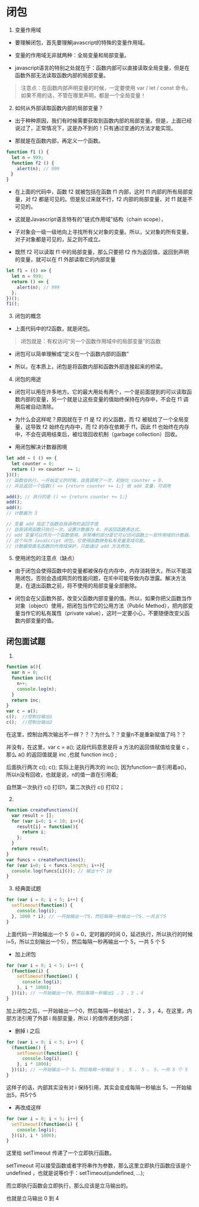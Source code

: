 # 闭包

1. 变量作用域

- 要理解闭包，首先要理解javascript的特殊的变量作用域。

- 变量的作用域无非就两种：全局变量和局部变量。

- javascript语言的特别之处就在于：函数内部可以直接读取全局变量，但是在函数外部无法读取函数内部的局部变量。

> 注意点：在函数内部声明变量的时候，一定要使用 var / let / const 命令。如果不用的话，不管在哪里声明，都是一个全局变量！

2. 如何从外部读取函数内部的局部变量？

- 出于种种原因，我们有时候需要获取到函数内部的局部变量。但是，上面已经说过了，正常情况下，这是办不到的！只有通过变通的方法才能实现。

- 那就是在函数内部，再定义一个函数。
```javascript
function f1 () {
  let n = 999;
  function f2 () {
    alert(n); // 999
　}
}
```
- 在上面的代码中，函数 f2 就被包括在函数 f1 内部，这时 f1 内部的所有局部变量，对 f2 都是可见的。但是反过来就不行，f2 内部的局部变量，对 f1 就是不可见的。
- 这就是Javascript语言特有的"链式作用域"结构（chain scope），

- 子对象会一级一级地向上寻找所有父对象的变量。所以，父对象的所有变量，对子对象都是可见的，反之则不成立。

- 既然 f2 可以读取 f1 中的局部变量，那么只要把 f2 作为返回值，返回到声明的变量，就可以在 f1 外部读取它的内部变量
```javascript
let f1 = (() => {
  let n = 999;
  return () => {
    alert(n); // 999
  };
})();
f1();
```

3. 闭包的概念

- 上面代码中的f2函数，就是闭包。
> 闭包就是：有权访问“另一个函数作用域中的局部变量”的函数

- 闭包可以简单理解成“定义在一个函数内部的函数”

- 所以，在本质上，闭包是将函数内部和函数外部连接起来的桥梁。

4. 闭包的用途

- 闭包可以用在许多地方。它的最大用处有两个，一个是前面提到的可以读取函数内部的变量，另一个就是让这些变量的值始终保持在内存中，不会在 f1 调用后被自动清除。

- 为什么会这样呢？原因就在于 f1 是 f2 的父函数，而 f2 被赋给了一个全局变量，这导致 f2 始终在内存中，而 f2 的存在依赖于 f1，因此 f1 也始终在内存中，不会在调用结束后，被垃圾回收机制（garbage collection）回收。

- 用闭包解决计数器困境
```javascript
let add = ( () => {
  let counter = 0;
  return () => counter += 1;
})();
// 函数自执行，一开始定义的时候，自我调用了一次，初始化 counter = 0，
// 并且返回一个函数() => {return counter += 1;} 给 add 变量，可调用

add(); // 执行的是 () => {return counter += 1;}
add();
add();
// 计数器为 3

// 变量 add 指定了函数自我调用的返回字值
// 自我调用函数只执行一次。设置计数器为 0。并返回函数表达式。
// add 变量可以作为一个函数使用。非常棒的部分是它可以访问函数上一层作用域的计数器。
// 这个叫作 JavaScript 闭包。它使得函数拥有私有变量变成可能。
// 计数器受匿名函数的作用域保护，只能通过 add 方法修改。
```

5. 使用闭包的注意点（缺点）
- 由于闭包会使得函数中的变量都被保存在内存中，内存消耗很大，所以不能滥用闭包，否则会造成网页的性能问题，在IE中可能导致内存泄露。解决方法是，在退出函数之前，将不使用的局部变量全部删除。

- 闭包会在父函数外部，改变父函数内部变量的值。所以，如果你把父函数当作对象（object）使用，把闭包当作它的公用方法（Public Method），把内部变量当作它的私有属性（private value），这时一定要小心，不要随便改变父函数内部变量的值。

## 闭包面试题
1. 
```js
function a(){
  var n = 0;
  function inc(){
    n++; 
    console.log(n);
  }
  return inc;
}
var c = a();
c();  //控制台输出1
c();  //控制台输出2
```
在这里，控制台两次输出不一样？？？为什么？？变量n不是重新赋值了吗？？

并没有，在这里，var c = a(); 这段代码意思是将 a 方法的返回值赋值给变量 c ，那么 a() 的返回值就是 inc ,也就 function inc() ;

后面执行两次 c(); c(); 实际上是执行两次的  inc(); 因为function一直引用着a()，所以n没有回收，也就是说，n的值一直在引用着;

自然第一次执行 c() 打印1，第二次执行 c() 打印2；


2. 
```js
function createFunctions(){
  var result = [];
  for (var i=0; i < 10; i++){
    result[i] = function(){
      return i;
    };
  }
  return result;
}
var funcs = createFunctions();
for (var i=0; i < funcs.length; i++){
  console.log(funcs[i]()); // 输出十个 10
}
```

3. 经典面试题
```js
for (var i = 0; i < 5; i++) {
  setTimeout(function() {
    console.log(i);
  }, 1000 * i); // 一开始输出一个5，然后每隔一秒输出一个5，一共五个5
}
```
上面代码一开始输出一个 5（i = 0，定时器的时间 0，延迟执行，所以执行的时候 i=5，所以立刻输出一个5），然后每隔一秒再输出一个 5，一共 5 个 5

- 加上闭包
```js
for (var i = 0; i < 5; i++) {
  (function(i) {
    setTimeout(function() {
      console.log(i);
    }, i * 1000);
  })(i); // 一开始输出一个0，然后每隔一秒输出1 ，2 ，3 ，4
}
```
加上闭包之后，一开始输出一个0，然后每隔一秒输出1 ，2 ，3 ，4，在这里，内部方法引用了外部 i 局部变量，所以 i 的值传递到内部；

- 删掉 i 之后
```js
for (var i = 0; i < 5; i++) {
  (function() {
    setTimeout(function() {
      console.log(i);
    }, i * 1000);
  })(i); // 一开始输出一个 5，然后每隔一秒输出 5 ， 5 ， 5 ， 5，一共 5 个 5
}
```
这样子的话，内部其实没有对 i 保持引用，其实会变成每隔一秒输出 5，一开始输出5，共5个5

- 再改成这样
```js
for (var i = 0; i < 5; i++) {
  setTimeout((function(i) {
    console.log(i);
  })(i), i * 1000);
}
```
这里给 setTimeout 传递了一个立即执行函数。

setTimeout 可以接受函数或者字符串作为参数，那么这里立即执行函数应该是个 undefined ，也就是说等价于：setTimeout(undefined, ...);

而立即执行函数会立即执行，那么应该是立马输出的。

也就是立马输出 0 到 4 